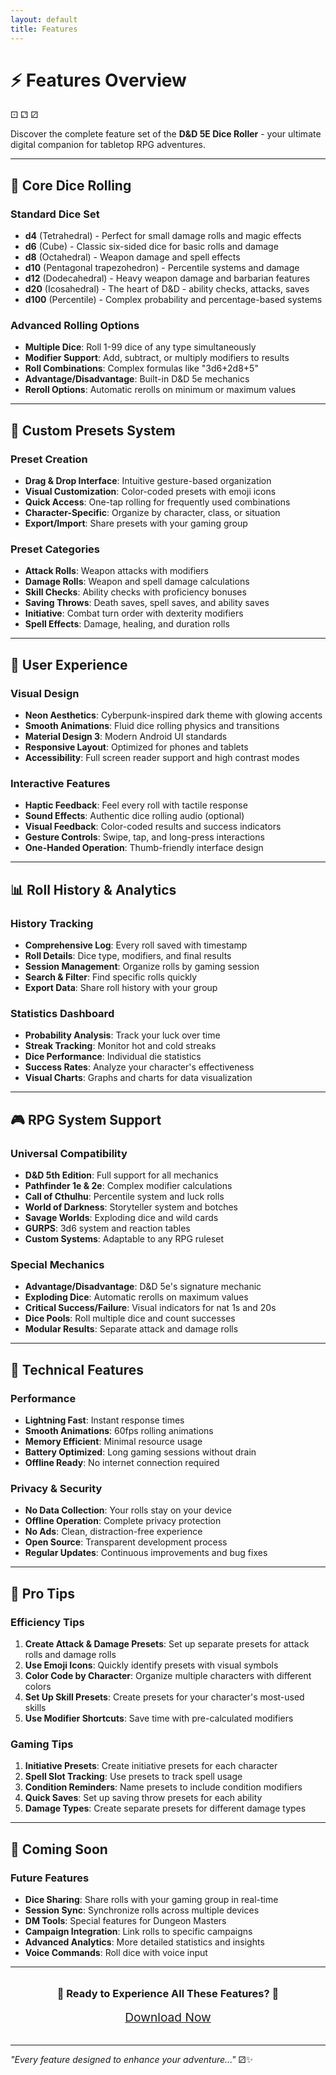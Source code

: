 ```yaml
---
layout: default
title: Features
---
```


# ⚡ Features Overview

<div class="dice-container">
  <span class="dice">⚀</span>
  <span class="dice">⚁</span>
  <span class="dice">⚂</span>
</div>

Discover the complete feature set of the **D&D 5E Dice Roller** - your ultimate digital companion for tabletop RPG adventures.

---

## 🎲 Core Dice Rolling

<div class="highlight-box">

### **Standard Dice Set**
- **d4** (Tetrahedral) - Perfect for small damage rolls and magic effects
- **d6** (Cube) - Classic six-sided dice for basic rolls and damage
- **d8** (Octahedral) - Weapon damage and spell effects
- **d10** (Pentagonal trapezohedron) - Percentile systems and damage
- **d12** (Dodecahedral) - Heavy weapon damage and barbarian features
- **d20** (Icosahedral) - The heart of D&D - ability checks, attacks, saves
- **d100** (Percentile) - Complex probability and percentage-based systems

### **Advanced Rolling Options**
- **Multiple Dice**: Roll 1-99 dice of any type simultaneously
- **Modifier Support**: Add, subtract, or multiply modifiers to results
- **Roll Combinations**: Complex formulas like "3d6+2d8+5"
- **Advantage/Disadvantage**: Built-in D&D 5e mechanics
- **Reroll Options**: Automatic rerolls on minimum or maximum values

</div>

---

## 🎯 Custom Presets System

<div class="highlight-box">

### **Preset Creation**
- **Drag & Drop Interface**: Intuitive gesture-based organization
- **Visual Customization**: Color-coded presets with emoji icons
- **Quick Access**: One-tap rolling for frequently used combinations
- **Character-Specific**: Organize by character, class, or situation
- **Export/Import**: Share presets with your gaming group

### **Preset Categories**
- **Attack Rolls**: Weapon attacks with modifiers
- **Damage Rolls**: Weapon and spell damage calculations
- **Skill Checks**: Ability checks with proficiency bonuses
- **Saving Throws**: Death saves, spell saves, and ability saves
- **Initiative**: Combat turn order with dexterity modifiers
- **Spell Effects**: Damage, healing, and duration rolls

</div>

---

## 🌟 User Experience

<div class="highlight-box">

### **Visual Design**
- **Neon Aesthetics**: Cyberpunk-inspired dark theme with glowing accents
- **Smooth Animations**: Fluid dice rolling physics and transitions
- **Material Design 3**: Modern Android UI standards
- **Responsive Layout**: Optimized for phones and tablets
- **Accessibility**: Full screen reader support and high contrast modes

### **Interactive Features**
- **Haptic Feedback**: Feel every roll with tactile response
- **Sound Effects**: Authentic dice rolling audio (optional)
- **Visual Feedback**: Color-coded results and success indicators
- **Gesture Controls**: Swipe, tap, and long-press interactions
- **One-Handed Operation**: Thumb-friendly interface design

</div>

---

## 📊 Roll History & Analytics

<div class="highlight-box">

### **History Tracking**
- **Comprehensive Log**: Every roll saved with timestamp
- **Roll Details**: Dice type, modifiers, and final results
- **Session Management**: Organize rolls by gaming session
- **Search & Filter**: Find specific rolls quickly
- **Export Data**: Share roll history with your group

### **Statistics Dashboard**
- **Probability Analysis**: Track your luck over time
- **Streak Tracking**: Monitor hot and cold streaks
- **Dice Performance**: Individual die statistics
- **Success Rates**: Analyze your character's effectiveness
- **Visual Charts**: Graphs and charts for data visualization

</div>

---

## 🎮 RPG System Support

<div class="highlight-box">

### **Universal Compatibility**
- **D&D 5th Edition**: Full support for all mechanics
- **Pathfinder 1e & 2e**: Complex modifier calculations
- **Call of Cthulhu**: Percentile system and luck rolls
- **World of Darkness**: Storyteller system and botches
- **Savage Worlds**: Exploding dice and wild cards
- **GURPS**: 3d6 system and reaction tables
- **Custom Systems**: Adaptable to any RPG ruleset

### **Special Mechanics**
- **Advantage/Disadvantage**: D&D 5e's signature mechanic
- **Exploding Dice**: Automatic rerolls on maximum values
- **Critical Success/Failure**: Visual indicators for nat 1s and 20s
- **Dice Pools**: Roll multiple dice and count successes
- **Modular Results**: Separate attack and damage rolls

</div>

---

## 🔧 Technical Features

<div class="highlight-box">

### **Performance**
- **Lightning Fast**: Instant response times
- **Smooth Animations**: 60fps rolling animations
- **Memory Efficient**: Minimal resource usage
- **Battery Optimized**: Long gaming sessions without drain
- **Offline Ready**: No internet connection required

### **Privacy & Security**
- **No Data Collection**: Your rolls stay on your device
- **Offline Operation**: Complete privacy protection
- **No Ads**: Clean, distraction-free experience
- **Open Source**: Transparent development process
- **Regular Updates**: Continuous improvements and bug fixes

</div>

---

## 🚀 Pro Tips

<div class="highlight-box">

### **Efficiency Tips**
1. **Create Attack & Damage Presets**: Set up separate presets for attack rolls and damage rolls
2. **Use Emoji Icons**: Quickly identify presets with visual symbols
3. **Color Code by Character**: Organize multiple characters with different colors
4. **Set Up Skill Presets**: Create presets for your character's most-used skills
5. **Use Modifier Shortcuts**: Save time with pre-calculated modifiers

### **Gaming Tips**
1. **Initiative Presets**: Create initiative presets for each character
2. **Spell Slot Tracking**: Use presets to track spell usage
3. **Condition Reminders**: Name presets to include condition modifiers
4. **Quick Saves**: Set up saving throw presets for each ability
5. **Damage Types**: Create separate presets for different damage types

</div>

---

## 📱 Coming Soon

<div class="highlight-box">

### **Future Features**
- **Dice Sharing**: Share rolls with your gaming group in real-time
- **Session Sync**: Synchronize rolls across multiple devices
- **DM Tools**: Special features for Dungeon Masters
- **Campaign Integration**: Link rolls to specific campaigns
- **Advanced Analytics**: More detailed statistics and insights
- **Voice Commands**: Roll dice with voice input

</div>

---

<div style="text-align: center; margin: 2rem 0;">
  <h3>🎲 Ready to Experience All These Features? 🎲</h3>
  <a href="https://play.google.com/store/apps/details?id=com.dnd.dice.dnd_dice_roller" class="btn" style="font-size: 1.2rem; padding: 1rem 2rem;">Download Now</a>
</div>

---

*"Every feature designed to enhance your adventure..."* ⚂✨
